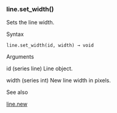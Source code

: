 ### line.set\_width()

Sets the line width.

Syntax

```
line.set_width(id, width) → void
```

Arguments

id (series line) Line object.

width (series int) New line width in pixels.

See also

[line.new](#fun_line.new)
